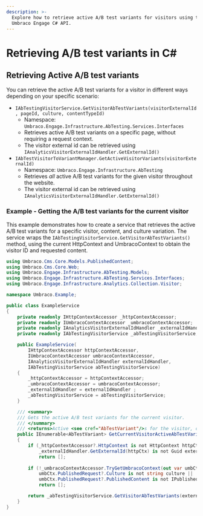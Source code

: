 ```yaml
---
description: >-
  Explore how to retrieve active A/B test variants for visitors using the
  Umbraco Engage C# API.
---
```


# Retrieving A/B test variants in C\#

## Retrieving Active A/B test variants

You can retrieve the active A/B test variants for a visitor in different ways depending on your specific scenario:

* `IAbTestingVisitorService.GetVisitorAbTestVariants(visitorExternalId, pageId, culture, contentTypeId)`
  * Namespace: `Umbraco.Engage.Infrastructure.AbTesting.Services.Interfaces`
  * Retrieves active A/B test variants on a specific page, without requiring a request context.
  * The visitor external id can be retrieved using `IAnalyticsVisitorExternalIdHandler.GetExternalId()`
* `IAbTestVisitorToVariantManager.GetActiveVisitorVariants(visitorExternalId)`
  * Namespace: `Umbraco.Engage.Infrastructure.AbTesting`
  * Retrieves _all_ active A/B test variants for the given visitor throughout the website.
  * The visitor external id can be retrieved using `IAnalyticsVisitorExternalIdHandler.GetExternalId()`

### Example - Getting the A/B test variants for the current visitor

This example demonstrates how to create a service that retrieves the active A/B test variants for a specific visitor, content, and culture variation. The service wraps the `IAbTestingVisitorService.GetVisitorAbTestVariants()` method, using the current HttpContext and UmbracoContext to obtain the visitor ID and requested content.

```cs
using Umbraco.Cms.Core.Models.PublishedContent;
using Umbraco.Cms.Core.Web;
using Umbraco.Engage.Infrastructure.AbTesting.Models;
using Umbraco.Engage.Infrastructure.AbTesting.Services.Interfaces;
using Umbraco.Engage.Infrastructure.Analytics.Collection.Visitor;

namespace Umbraco.Example;

public class ExampleService
{
    private readonly IHttpContextAccessor _httpContextAccessor;
    private readonly IUmbracoContextAccessor _umbracoContextAccessor;
    private readonly IAnalyticsVisitorExternalIdHandler _externalIdHandler;
    private readonly IAbTestingVisitorService _abTestingVisitorService;

    public ExampleService(
        IHttpContextAccessor httpContextAccessor,
        IUmbracoContextAccessor umbracoContextAccessor,
        IAnalyticsVisitorExternalIdHandler externalIdHandler,
        IAbTestingVisitorService abTestingVisitorService)
    {
        _httpContextAccessor = httpContextAccessor;
        _umbracoContextAccessor = umbracoContextAccessor;
        _externalIdHandler = externalIdHandler ;
        _abTestingVisitorService = abTestingVisitorService;
    }

    /// <summary>
    /// Gets the active A/B test variants for the current visitor.
    /// </summary>
    /// <returns>Active <see cref="AbTestVariant"/>s for the visitor, or an empty list if unavailable.</returns>
    public IEnumerable<AbTestVariant> GetCurrentVisitorActiveAbTestVariants()
    {
        if (_httpContextAccessor?.HttpContext is not HttpContext httpCtx ||
            _externalIdHandler.GetExternalId(httpCtx) is not Guid externalId)
            return [];
        
        if (!_umbracoContextAccessor.TryGetUmbracoContext(out var umbCtx) || 
            umbCtx.PublishedRequest?.Culture is not string culture || 
            umbCtx.PublishedRequest?.PublishedContent is not IPublishedContent content)
            return [];

        return _abTestingVisitorService.GetVisitorAbTestVariants(externalId, content.Id, culture, content.ContentType.Id);
    }
}
```
